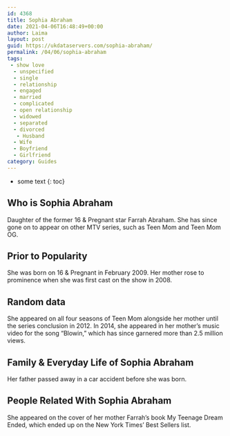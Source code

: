 ```yaml
---
id: 4368
title: Sophia Abraham
date: 2021-04-06T16:48:49+00:00
author: Laima
layout: post
guid: https://ukdataservers.com/sophia-abraham/
permalink: /04/06/sophia-abraham
tags:
 - show love
  - unspecified
  - single
  - relationship
  - engaged
  - married
  - complicated
  - open relationship
  - widowed
  - separated
  - divorced
   - Husband
  - Wife
  - Boyfriend
  - Girlfriend
category: Guides
---
```


* some text
{: toc}


## Who is Sophia Abraham
                  
                  
                  
Daughter of the former 16 & Pregnant star Farrah Abraham. She has since gone on to appear on other MTV series, such as Teen Mom and Teen Mom OG.
                  
              
            
              
            
                
                
                
## Prior to Popularity
                  
                  
                  
She was born on 16 & Pregnant in February 2009. Her mother rose to prominence when she was first cast on the show in 2008.
                  
              
            
              
            
                
                
                
## Random data
                  
                  
                  
She appeared on all four seasons of Teen Mom alongside her mother until the series conclusion in 2012. In 2014, she appeared in her mother&#8217;s music video for the song &#8220;Blowin,&#8221; which has since garnered more than 2.5 million views.
                  
              
            
              
            
                
                
                
## Family & Everyday Life of Sophia Abraham
                  
                  
                  
Her father passed away in a car accident before she was born.
                  
              
            
              
            
                
                
                
## People Related With Sophia Abraham
                  
                  
                  
She appeared on the cover of her mother Farrah&#8217;s book My Teenage Dream Ended, which ended up on the New York Times&#8217; Best Sellers list.
                  
              
            
              
            
                
              
            
              
              
            
            
              
            
          
          
          